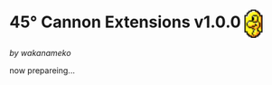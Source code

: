 # 45° Cannon Extensions v1.0.0 <img src="https://github.com/wakanameko/NSMBW-Custom-Sprites/blob/main/CustomSprites/DragonCoins/Reggie/sprites/smwDragoncoin_0.png" width="32" align="center" />
*by wakanameko*

now prepareing...
